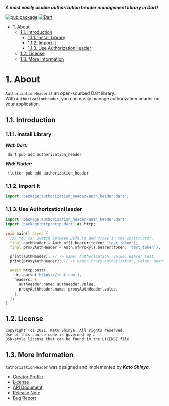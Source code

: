 **_A most easily usable authorization header management library in Dart!_**

[![pub package](https://img.shields.io/pub/v/authorization_header.svg)](https://pub.dev/packages/authorization_header)
[![Dart](https://github.com/myConsciousness/auth-header/actions/workflows/dart.yml/badge.svg)](https://github.com/myConsciousness/auth-header/actions/workflows/dart.yml)

<!-- TOC -->

- [1. About](#1-about)
  - [1.1. Introduction](#11-introduction)
    - [1.1.1. Install Library](#111-install-library)
    - [1.1.2. Import It](#112-import-it)
    - [1.1.3. Use AuthorizationHeader](#113-use-authorizationheader)
  - [1.2. License](#12-license)
  - [1.3. More Information](#13-more-information)

<!-- /TOC -->

# 1. About

`AuthorizationHeader` is an open-sourced Dart library.</br>
With `AuthorizationHeader`, you can easily manage authorization header on your application.

## 1.1. Introduction

### 1.1.1. Install Library

**_With Dart:_**

```terminal
 dart pub add authorization_header
```

**_With Flutter:_**

```terminal
 flutter pub add authorization_header
```

### 1.1.2. Import It

```dart
import 'package:authorization_header/auth_header.dart';
```

### 1.1.3. Use AuthorizationHeader

```dart
import 'package:authorization_header/auth_header.dart';
import 'package:http/http.dart' as http;

void main() async {
  /// You can switch between Default and Proxy in the constructor.
  final authHeader = Auth.of().bearer(token: 'test_token');
  final proxyAuthHeader = Auth.ofProxy().bearer(token: 'test_token');

  print(authHeader); // -> name: Authorization, value: Bearer test
  print(proxyAuthHeader); // -> name: Proxy-Authorization, value: Bearer test

  await http.post(
    Uri.parse('https://test.com'),
    headers: {
      authHeader.name: authHeader.value,
      proxyAuthHeader.name: proxyAuthHeader.value,
    },
  );
}
```

## 1.2. License

```license
Copyright (c) 2021, Kato Shinya. All rights reserved.
Use of this source code is governed by a
BSD-style license that can be found in the LICENSE file.
```

## 1.3. More Information

`AuthorizationHeader` was designed and implemented by **_Kato Shinya_**.

- [Creator Profile](https://github.com/myConsciousness)
- [License](https://github.com/myConsciousness/auth-header/blob/main/LICENSE)
- [API Document](https://pub.dev/documentation/authorization_header/latest/authorization_header/authorization_header-library.html)
- [Release Note](https://github.com/myConsciousness/auth-header/releases)
- [Bug Report](https://github.com/myConsciousness/auth-header/issues)
